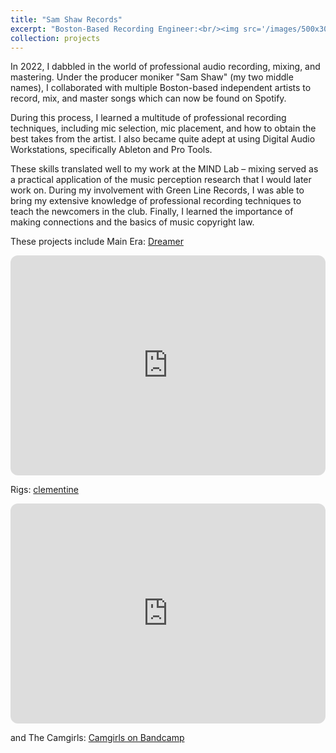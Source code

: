 ```yaml
---
title: "Sam Shaw Records"
excerpt: "Boston-Based Recording Engineer:<br/><img src='/images/500x300.png'>"
collection: projects
---
```


In 2022, I dabbled in the world of professional audio recording, mixing, and mastering. 
Under the producer moniker "Sam Shaw" (my two middle names), I collaborated with multiple Boston-based independent artists to 
record, mix, and master songs which can now be found on Spotify. 

During this process, I learned a multitude of professional recording techniques, including mic selection, mic placement, and how to obtain the best takes from the artist. 
I also became quite adept at using Digital Audio Workstations, specifically Ableton and Pro Tools. 

These skills translated well to my work at the MIND Lab – mixing served as a practical application of the music perception research that I would later work on. 
During my involvement with Green Line Records, I was able to bring my extensive knowledge of professional recording techniques to teach the newcomers in the club. 
Finally, I learned the importance of making connections and the basics of music copyright law. 

These projects include Main Era:
[Dreamer](https://open.spotify.com/album/7pj30Xq7oEyJWFDdNvoLOT?si=f2qPplmHTm-OAZYOdhqgxA)

<iframe style="border-radius:12px" src="https://open.spotify.com/embed/album/7pj30Xq7oEyJWFDdNvoLOT?utm_source=generator&theme=0" width="100%" height="352" frameBorder="0" allowfullscreen="" allow="autoplay; clipboard-write; encrypted-media; fullscreen; picture-in-picture" loading="lazy"></iframe>

Rigs:
[clementine](https://open.spotify.com/album/4WY8jizay0AcCPVNHcmApW?si=yAPzcagoT0igWBT73puhJA)

<iframe style="border-radius:12px" src="https://open.spotify.com/embed/album/4WY8jizay0AcCPVNHcmApW?utm_source=generator&theme=0" width="100%" height="352" frameBorder="0" allowfullscreen="" allow="autoplay; clipboard-write; encrypted-media; fullscreen; picture-in-picture" loading="lazy"></iframe>


and The Camgirls:
[Camgirls on Bandcamp](https://thecamgirls.bandcamp.com)
